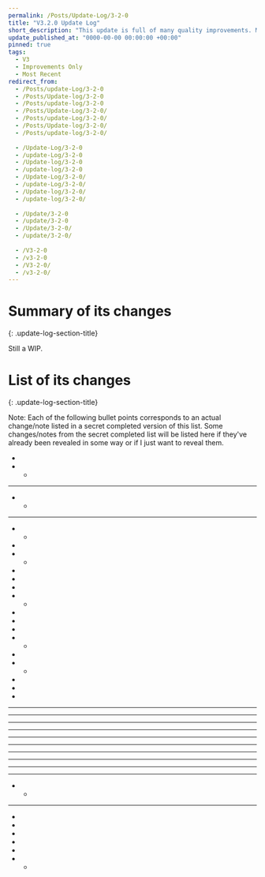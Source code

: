 ```yaml
---
permalink: /Posts/Update-Log/3-2-0
title: "V3.2.0 Update Log"
short_description: "This update is full of many quality improvements. Most of its changes are not noticeable to the average player but some are."
update_published_at: "0000-00-00 00:00:00 +00:00"
pinned: true
tags:
  - V3
  - Improvements Only
  - Most Recent
redirect_from:
  - /Posts/update-Log/3-2-0
  - /Posts/Update-log/3-2-0
  - /Posts/update-log/3-2-0
  - /Posts/Update-Log/3-2-0/
  - /Posts/update-Log/3-2-0/
  - /Posts/Update-log/3-2-0/
  - /Posts/update-log/3-2-0/
  
  - /Update-Log/3-2-0
  - /update-Log/3-2-0
  - /Update-log/3-2-0
  - /update-log/3-2-0
  - /Update-Log/3-2-0/
  - /update-Log/3-2-0/
  - /Update-log/3-2-0/
  - /update-log/3-2-0/
  
  - /Update/3-2-0
  - /update/3-2-0
  - /Update/3-2-0/
  - /update/3-2-0/
  
  - /V3-2-0
  - /v3-2-0
  - /V3-2-0/
  - /v3-2-0/
---
```


# Summary of its changes
{: .update-log-section-title}

Still a WIP.

# List of its changes
{: .update-log-section-title}

Note: Each of the following bullet points corresponds to an actual change/note listed in a secret completed version of this list. Some changes/notes from the secret completed list will be listed here if they've already been revealed in some way or if I just want to reveal them.

* 
* * 
* * * 
* * 
* * * 
* * 
* 
* * 
* 
* 
* 
* * 
* 
* 
* 
* * 
* 
* * 
* 
* 
* 
* * * 
* * * 
* * * 
* * * 
* * * 
* * * 
* * * 
* * * 
* * * 
* * * 
* * 
* * * 
* 
* 
* 
* 
* 
* * 